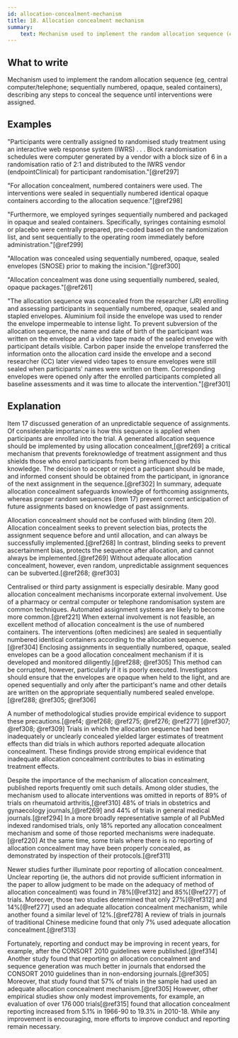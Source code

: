 ```yaml
---
id: allocation-concealment-mechanism
title: 18. Allocation concealment mechanism
summary:
    text: Mechanism used to implement the random allocation sequence (eg, central computer/telephone; sequentially numbered, opaque, sealed containers), describing any steps to conceal the sequence until interventions were assigned.
---
```


## What to write

Mechanism used to implement the random allocation sequence (eg, central computer/telephone; sequentially numbered, opaque, sealed containers), describing any steps to conceal the sequence until interventions were assigned.

## Examples

"Participants were centrally assigned to randomised study treatment
using an interactive web response system (IWRS) . . . Block
randomisation schedules were computer generated by a vendor with a block
size of 6 in a randomisation ratio of 2:1 and distributed to the IWRS
vendor (endpointClinical) for participant randomisation."[@ref297]

"For allocation concealment, numbered containers were used. The
interventions were sealed in sequentially numbered identical opaque
containers according to the allocation sequence."[@ref298]

"Furthermore, we employed syringes sequentially numbered and packaged in
opaque and sealed containers. Specifically, syringes containing esmolol
or placebo were centrally prepared, pre-coded based on the randomization
list, and sent sequentially to the operating room immediately before
administration."[@ref299]

"Allocation was concealed using sequentially numbered, opaque, sealed
envelopes (SNOSE) prior to making the incision."[@ref300]

"Allocation concealment was done using sequentially numbered, sealed,
opaque packages."[@ref261]

"The allocation sequence was concealed from the researcher (JR)
enrolling and assessing participants in sequentially numbered, opaque,
sealed and stapled envelopes. Aluminium foil inside the envelope was
used to render the envelope impermeable to intense light. To prevent
subversion of the allocation sequence, the name and date of birth of the
participant was written on the envelope and a video tape made of the
sealed envelope with participant details visible. Carbon paper inside
the envelope transferred the information onto the allocation card inside
the envelope and a second researcher (CC) later viewed video tapes to
ensure envelopes were still sealed when participants\' names were
written on them. Corresponding envelopes were opened only after the
enrolled participants completed all baseline assessments and it was time
to allocate the intervention."[@ref301]

## Explanation

Item 17 discussed generation of an unpredictable sequence of
assignments. Of considerable importance is how this sequence is applied
when participants are enrolled into the trial. A generated allocation sequence
should be implemented by using allocation concealment,[@ref269] a
critical mechanism that prevents foreknowledge of treatment assignment
and thus shields those who enrol participants from being influenced by
this knowledge. The decision to accept or reject a participant should be
made, and informed consent should be obtained from the participant, in
ignorance of the next assignment in the sequence.[@ref302] In summary,
adequate allocation concealment safeguards knowledge of forthcoming
assignments, whereas proper random sequences (item 17) prevent correct
anticipation of future assignments based on knowledge of past
assignments.

Allocation concealment should not be confused with blinding (item 20).
Allocation concealment seeks to prevent selection bias, protects the assignment sequence
before and until allocation, and can always be successfully
implemented.[@ref268] In contrast, blinding seeks to prevent
ascertainment bias, protects the sequence after allocation, and cannot
always be implemented.[@ref269] Without adequate allocation concealment,
however, even random, unpredictable assignment sequences can be
subverted.[@ref268; @ref303]

Centralised or third party assignment is especially desirable. Many good
allocation concealment mechanisms incorporate external involvement. Use
of a pharmacy or central computer or telephone randomisation system are
common techniques. Automated assignment systems are likely to become
more common.[@ref221] When external involvement is not feasible, an
excellent method of allocation concealment is the use of numbered
containers. The interventions (often medicines) are sealed in
sequentially numbered identical containers according to the allocation
sequence.[@ref304] Enclosing assignments in sequentially numbered,
opaque, sealed envelopes can be a good allocation concealment mechanism
if it is developed and monitored diligently.[@ref288; @ref305] This
method can be corrupted, however, particularly if it is poorly executed.
Investigators should ensure that the envelopes are opaque when held to
the light, and are opened sequentially and only after the participant's
name and other details are written on the appropriate sequentially
numbered sealed envelope.[@ref288; @ref305; @ref306]

A number of methodological studies provide empirical evidence to support
these precautions.[@ref4; @ref268; @ref275; @ref276; @ref277]
[@ref307; @ref308; @ref309] Trials in which the allocation sequence
had been inadequately or unclearly concealed yielded larger estimates of
treatment effects than did trials in which authors reported adequate
allocation concealment. These findings provide strong empirical evidence
that inadequate allocation concealment contributes to bias in estimating
treatment effects.

Despite the importance of the mechanism of allocation concealment,
published reports frequently omit such details. Among older studies, the
mechanism used to allocate interventions was omitted in reports of 89%
of trials on rheumatoid arthritis,[@ref310] 48% of trials in obstetrics
and gynaecology journals,[@ref269] and 44% of trials in general medical
journals.[@ref294] In a more broadly representative sample of all PubMed
indexed randomised trials, only 18% reported any allocation concealment
mechanism and some of those reported mechanisms were
inadequate.[@ref220] At the same time, some trials where there is no
reporting of allocation concealment may have been properly concealed, as
demonstrated by inspection of their protocols.[@ref311]

Newer studies further illuminate poor reporting of allocation
concealment. Unclear reporting (ie, the authors did not provide
sufficient information in the paper to allow judgment to be made on the
adequacy of method of allocation concealment) was found in 78%[@ref312]
and 85%[@ref277] of trials. Moreover, those two studies determined that
only 27%[@ref312] and 14%[@ref277] used an adequate allocation
concealment mechanism, while another found a similar level of
12%.[@ref278] A review of trials in journals of traditional Chinese
medicine found that only 7% used adequate allocation
concealment.[@ref313]

Fortunately, reporting and conduct may be improving in recent years, for
example, after the CONSORT 2010 guidelines were published.[@ref314]
Another study found that reporting on allocation concealment and
sequence generation was much better in journals that endorsed the
CONSORT 2010 guidelines than in non-endorsing journals.[@ref305]
Moreover, that study found that 57% of trials in the sample had used an
adequate allocation concealment mechanism.[@ref305] However, other
empirical studies show only modest improvements, for example, an
evaluation of over 176 000 trials[@ref315] found that allocation
concealment reporting increased from 5.1% in 1966-90 to 19.3% in
2010-18. While any improvement is encouraging, more efforts to improve
conduct and reporting remain necessary.

<!-- #TODO "into the trial" and "prevent selection bias" both link to "box 5" check the article to see what box 5 is -->